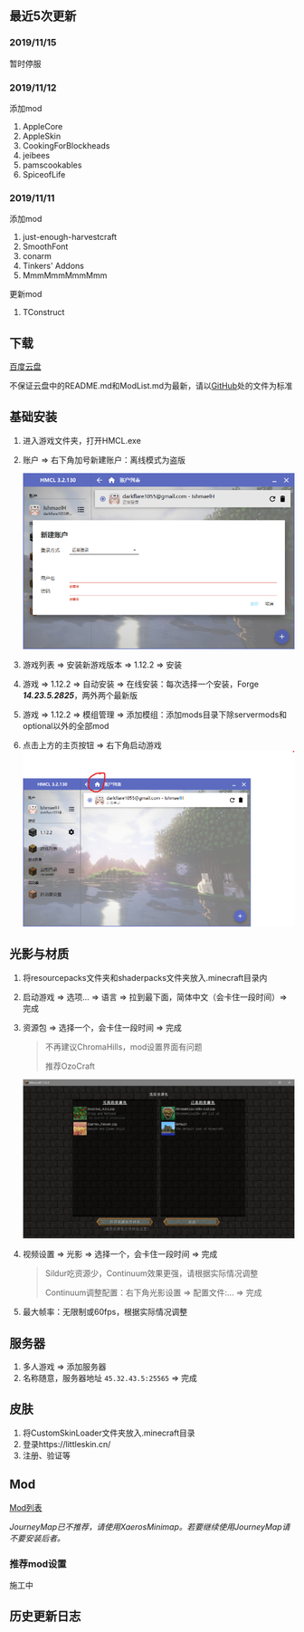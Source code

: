 

## 最近5次更新

### 2019/11/15

暂时停服

### 2019/11/12

添加mod

1.  AppleCore
2.  AppleSkin
3.  CookingForBlockheads
4.  jeibees
5.  pamscookables
6.  SpiceofLife

### 2019/11/11

添加mod

1.  just-enough-harvestcraft
2.  SmoothFont
3.  conarm
4.  Tinkers' Addons
5.  MmmMmmMmmMmm

更新mod

1.  TConstruct

## 下载

[百度云盘](https://pan.baidu.com/s/1D2z9xZw9aZEUp4Amzom0LQ)

不保证云盘中的README.md和ModList.md为最新，请以[GitHub](https://github.com/IshmaelHeathcliff/XYZMinecraft)处的文件为标准

## 基础安装

1.  进入游戏文件夹，打开HMCL.exe

2.  账户 => 右下角加号新建账户：离线模式为盗版

    ![image-20191103160823917](assets/image-20191103160823917.png)

3.  游戏列表 => 安装新游戏版本 => 1.12.2 => 安装
4.  游戏 => 1.12.2 => 自动安装 => 在线安装：每次选择一个安装，Forge ***14.23.5.2825***，两外两个最新版
5.  游戏 => 1.12.2 => 模组管理 => 添加模组：添加mods目录下除servermods和optional以外的全部mod
6.  点击上方的主页按钮 => 右下角启动游戏![image-20191103162101556](assets/image-20191103162101556.png)

## 光影与材质

1.  将resourcepacks文件夹和shaderpacks文件夹放入.minecraft目录内

2.  启动游戏 => 选项... => 语言 => 拉到最下面，简体中文（会卡住一段时间）=> 完成

3.  资源包 => 选择一个，会卡住一段时间 => 完成

    >   不再建议ChromaHills，mod设置界面有问题
    >
    >   推荐OzoCraft

    ![image-20191103162845176](assets/image-20191103162845176.png)

1.  视频设置 => 光影 => 选择一个，会卡住一段时间 => 完成

    >   Sildur吃资源少，Continuum效果更强，请根据实际情况调整
    >
    >   Continuum调整配置：右下角光影设置 => 配置文件:... => 完成

2.  最大帧率：无限制或60fps，根据实际情况调整

## 服务器

1.  多人游戏 => 添加服务器
2.  名称随意，服务器地址 `45.32.43.5:25565` => 完成

## 皮肤

1.  将CustomSkinLoader文件夹放入.minecraft目录
2.  登录https://littleskin.cn/
3.  注册、验证等

## Mod

[Mod列表](mods/ModList.md)

*JourneyMap已不推荐，请使用XaerosMinimap。若要继续使用JourneyMap请不要安装后者。*

### 推荐mod设置

施工中

## 历史更新日志